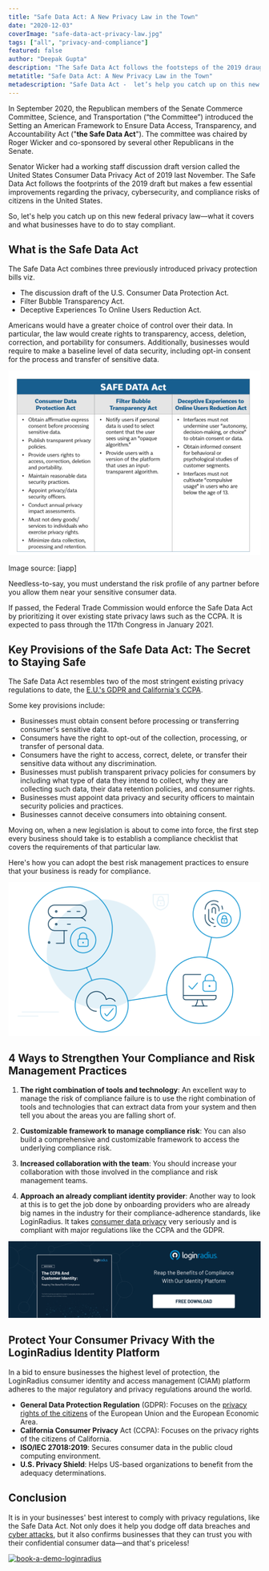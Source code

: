 ```yaml
---
title: "Safe Data Act: A New Privacy Law in the Town"
date: "2020-12-03"
coverImage: "safe-data-act-privacy-law.jpg"
tags: ["all", "privacy-and-compliance"]
featured: false 
author: "Deepak Gupta"
description: "The Safe Data Act follows the footsteps of the 2019 draught, but makes a few major changes to the threats of people in the United States to privacy, cybersecurity, and compliance."
metatitle: "Safe Data Act: A New Privacy Law in the Town"
metadescription: "Safe Data Act -  let’s help you catch up on this new federal privacy law. Find out its key provisions for Americans  and what businesses have to do to stay compliant."
---
```


In September 2020, the Republican members of the Senate Commerce Committee, Science, and Transportation (“the Committee”) introduced the Setting an American Framework to Ensure Data Access, Transparency, and Accountability Act ("**the Safe Data Act**"). The committee was chaired by Roger Wicker and co-sponsored by several other Republicans in the Senate.

Senator Wicker had a working staff discussion draft version called the United States Consumer Data Privacy Act of 2019 last November. The Safe Data Act follows the footprints of the 2019 draft but makes a few essential improvements regarding the privacy, cybersecurity, and compliance risks of citizens in the United States. 

So, let's help you catch up on this new federal privacy law—what it covers and what businesses have to do to stay compliant.


## What is the Safe Data Act

The Safe Data Act combines three previously introduced privacy protection bills viz. 


*   The discussion draft of the U.S. Consumer Data Protection Act. 
*   Filter Bubble Transparency Act.
*   Deceptive Experiences To Online Users Reduction Act.

Americans would have a greater choice of control over their data. In particular, the law would create rights to transparency, access, deletion, correction, and portability for consumers. Additionally, businesses would require to make a baseline level of data security, including opt-in consent for the process and transfer of sensitive data. 


![alt_text](safe-data-act.png "safe-data-act")


Image source: [iapp]

Needless-to-say, you must understand the risk profile of any partner before you allow them near your sensitive consumer data. 

If passed, the Federal Trade Commission would enforce the Safe Data Act by prioritizing it over existing state privacy laws such as the CCPA. It is expected to pass through the 117th Congress in January 2021.


## Key Provisions of the Safe Data Act: The Secret to Staying Safe

The Safe Data Act resembles two of the most stringent existing privacy regulations to date, the [E.U.'s GDPR and California's CCPA](https://www.loginradius.com/blog/2019/09/ccpa-vs-gdpr-the-compliance-war/). 

Some key provisions include: 



*   Businesses must obtain consent before processing or transferring consumer's sensitive data.
*   Consumers have the right to opt-out of the collection, processing, or transfer of personal data.
*   Consumers have the right to access, correct, delete, or transfer their sensitive data without any discrimination.
*   Businesses must publish transparent privacy policies for consumers by including what type of data they intend to collect, why they are collecting such data, their data retention policies, and consumer rights. 
*   Businesses must appoint data privacy and security officers to maintain security policies and practices.
*   Businesses cannot deceive consumers into obtaining consent. 

Moving on, when a new legislation is about to come into force, the first step every business should take is to establish a compliance checklist that covers the requirements of that particular law. 

Here's how you can adopt the best risk management practices to ensure that your business is ready for compliance. 

![protect-your-consumer-privacy-with-loginradius](protect-your-consumer-privacy-with-loginradius.png)


## 4 Ways to Strengthen Your Compliance and Risk Management Practices

1. **The right combination of tools and technology**: An excellent way to manage the risk of compliance failure is to use the right combination of tools and technologies that can extract data from your system and then tell you about the areas you are falling short of.

2. **Customizable framework to manage compliance risk**: You can also build a comprehensive and customizable framework to access the underlying compliance risk.

3. **Increased collaboration with the team**: You should increase your collaboration with those involved in the compliance and risk management teams. 

4. **Approach an already compliant identity provider**: Another way to look at this is to get the job done by onboarding providers who are already big names in the industry for their compliance-adherence standards, like LoginRadius. It takes [consumer data privacy](https://www.loginradius.com/blog/2020/06/consumer-data-privacy-security/) very seriously and is compliant with major regulations like the CCPA and the GDPR.

[![WP-The-CCPA-and-Customer-Identity-Reaping-the-Benefits-of-Compliance](WP-The-CCPA-and-Customer-Identity-Reaping-the-Benefits-of-Compliance.png)](https://www.loginradius.com/resource/the-ccpa-and-customer-identity/)


## Protect Your Consumer Privacy With the LoginRadius Identity Platform 


In a bid to ensure businesses the highest level of protection, the LoginRadius consumer identity and access management (CIAM) platform adheres to the major regulatory and privacy regulations around the world. 



*   **General Data Protection Regulation** (GDPR): Focuses on the [privacy rights of the citizens](https://www.loginradius.com/gdpr-and-privacy/) of the European Union and the European Economic Area.
*   **California Consumer Privacy** Act (CCPA): Focuses on the privacy rights of the citizens of California.
*   **ISO/IEC 27018:2019**: Secures consumer data in the public cloud computing environment.
*   **U.S. Privacy Shield**: Helps US-based organizations to benefit from the adequacy determinations.


## Conclusion 

It is in your businesses' best interest to comply with privacy regulations, like the Safe Data Act. Not only does it help you dodge off data breaches and [cyber attacks](https://www.loginradius.com/blog/2019/10/cybersecurity-attacks-business/), but it also confirms businesses that they can trust you with their confidential consumer data—and that's priceless! 

[![book-a-demo-loginradius](../../assets/book-a-demo-loginradius.png)](https://www.loginradius.com/book-a-demo/)
